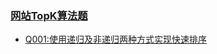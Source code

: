 ### [网站TopK算法题](https://osjobs.net/topk/all/)

- [Q001:使用递归及非递归两种方式实现快速排序](/Users/mac/workspace/playground/java-leetcode/src/com/huabin/topk/q001_quickSort.java)